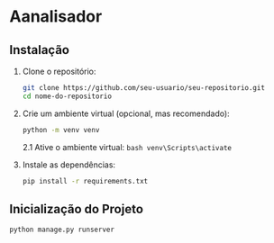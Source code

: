 # Aanalisador

## Instalação

1. Clone o repositório:

    ```bash
    git clone https://github.com/seu-usuario/seu-repositorio.git
    cd nome-do-repositorio
    ```

2. Crie um ambiente virtual (opcional, mas recomendado):

    ```bash
    python -m venv venv
    ```
    
    2.1
      Ative o ambiente virtual:
        ```bash
        venv\Scripts\activate
        ```

3. Instale as dependências:

    ```bash
    pip install -r requirements.txt
    ```

## Inicialização do Projeto

    python manage.py runserver
